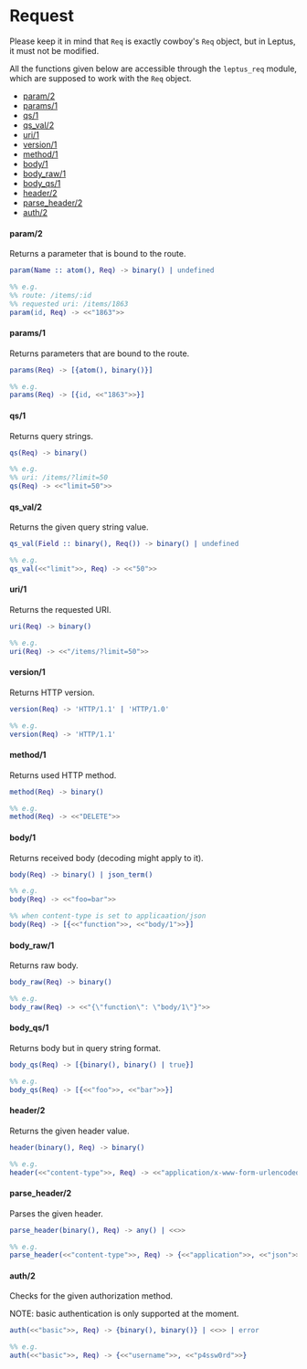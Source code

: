 # Request

Please keep it in mind that `Req` is exactly cowboy's `Req` object, but in Leptus, it must not be modified.

All the functions given below are accessible through the `leptus_req` module,
which are supposed to work with the `Req` object.

* [param/2](#param2)
* [params/1](#params1)
* [qs/1](#qs1)
* [qs_val/2](#qs_val2)
* [uri/1](#uri1)
* [version/1](#version1)
* [method/1](#method1)
* [body/1](#body1)
* [body_raw/1](#body_raw1)
* [body_qs/1](#body_qs1)
* [header/2](#header2)
* [parse_header/2](#parse_header2)
* [auth/2](#auth2)

#### param/2

Returns a parameter that is bound to the route.

```erlang
param(Name :: atom(), Req) -> binary() | undefined

%% e.g.
%% route: /items/:id
%% requested uri: /items/1863
param(id, Req) -> <<"1863">>
```

#### params/1

Returns parameters that are bound to the route.

```erlang
params(Req) -> [{atom(), binary()}]

%% e.g.
params(Req) -> [{id, <<"1863">>}]
```

#### qs/1

Returns query strings.

```erlang
qs(Req) -> binary()

%% e.g.
%% uri: /items/?limit=50
qs(Req) -> <<"limit=50">>
```

#### qs_val/2

Returns the given query string value.

```erlang
qs_val(Field :: binary(), Req()) -> binary() | undefined

%% e.g.
qs_val(<<"limit">>, Req) -> <<"50">>
```

#### uri/1

Returns the requested URI.

```erlang
uri(Req) -> binary()

%% e.g.
uri(Req) -> <<"/items/?limit=50">>
```

#### version/1

Returns HTTP version.

```erlang
version(Req) -> 'HTTP/1.1' | 'HTTP/1.0'

%% e.g.
version(Req) -> 'HTTP/1.1'
```

#### method/1

Returns used HTTP method.

```erlang
method(Req) -> binary()

%% e.g.
method(Req) -> <<"DELETE">>
```

#### body/1

Returns received body (decoding might apply to it).

```erlang
body(Req) -> binary() | json_term()

%% e.g.
body(Req) -> <<"foo=bar">>

%% when content-type is set to applicaation/json
body(Req) -> [{<<"function">>, <<"body/1">>}]
```

#### body_raw/1

Returns raw body.

```erlang
body_raw(Req) -> binary()

%% e.g.
body_raw(Req) -> <<"{\"function\": \"body/1\"}">>
```

#### body_qs/1

Returns body but in query string format.

```erlang
body_qs(Req) -> [{binary(), binary() | true}]

%% e.g.
body_qs(Req) -> [{<<"foo">>, <<"bar">>}]
```

#### header/2

Returns the given header value.

```erlang
header(binary(), Req) -> binary()

%% e.g.
header(<<"content-type">>, Req) -> <<"application/x-www-form-urlencoded">>
```

#### parse_header/2

Parses the given header.

```erlang
parse_header(binary(), Req) -> any() | <<>>

%% e.g.
parse_header(<<"content-type">>, Req) -> {<<"application">>, <<"json">>, []}
```

#### auth/2

Checks for the given authorization method.

NOTE: basic authentication is only supported at the moment.

```erlang
auth(<<"basic">>, Req) -> {binary(), binary()} | <<>> | error

%% e.g.
auth(<<"basic">>, Req) -> {<<"username">>, <<"p4ssw0rd">>}
```

